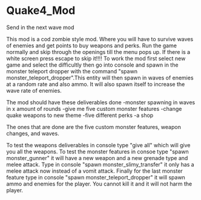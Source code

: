 # Quake4_Mod

Send in the next wave mod

This mod is a cod zombie style mod. Where you will have to survive waves of enemies and get points to buy weapons and perks. Run the game normally and skip through the openings till the menu pops up. If there is a white screen press escape to skip it!!!! To work the mod first select new game and select the difficultly then go into console and spawn in the monster teleport dropper with the command "spawn monster_teleport_dropper".This entity will then spawn in waves of enemies at a random rate and also ammo. It will also spawn itself to increase the wave rate of enemies.

The mod should have these deliverables done -monster spawning in waves in x amount of rounds -give me five custom monster features -change quake weapons to new theme -five different perks -a shop

The ones that are done are the five custom monster features, weapon changes, and waves.

To test the weapons deliverables in console type "give all" which will give you all the weapons. To test the monster features in consoe type "spawn monster_gunner" it will have a new weapon and a new grenade type and melee attack. Type in console "spawn monster_slimy_transfer" it only has a melee attack now instead of a vomit attack. Finally for the last monster feature type in console "spawn monster_teleport_dropper" it will spawn ammo and enemies for the player. You cannot kill it and it will not harm the player.
